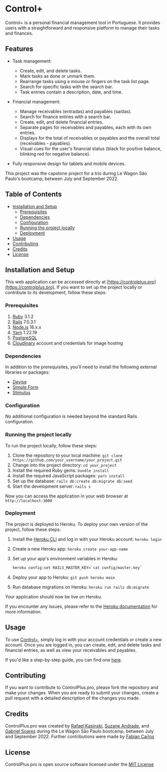 # Control+

Control+ is a personal financial management tool in Portuguese. It provides users with a straightforward and responsive platform to manage their tasks and finances.

## Features

- Task management:
  - Create, edit, and delete tasks.
  - Mark tasks as done or unmark them.
  - Rearrange tasks using a mouse or fingers on the task list page.
  - Search for specific tasks with the search bar.
  - Task entries contain a description, date, and time.

- Financial management:
  - Manage receivables (entradas) and payables (saídas).
  - Search for finance entries with a search bar.
  - Create, edit, and delete financial entries.
  - Separate pages for receivables and payables, each with its own entries.
  - Displays for the total of receivables or payables and the overall total (receivables - payables).
  - Visual cues for the user's financial status (black for positive balance, blinking red for negative balance).

- Fully responsive design for tablets and mobile devices.

This project was the capstone project for a trio during Le Wagon São Paulo's bootcamp, between July and September 2022.

## Table of Contents

- [Installation and Setup](#installation-and-setup)
  - [Prerequisites](#prerequisites)
  - [Dependencies](#dependencies)
  - [Configuration](#configuration)
  - [Running the project locally](#running-the-project-locally)
  - [Deployment](#deployment)
- [Usage](#usage)
- [Contributing](#contributing)
- [Credits](#credits)
- [License](#license)

## Installation and Setup

This web application can be accessed directly at [https://controlplus.pro](https://controlplus.pro). If you want to set up the project locally or contribute to its development, follow these steps:

### Prerequisites

1. [Ruby](https://www.ruby-lang.org/en/) 3.1.2
2. [Rails](https://rubyonrails.org/) 7.0.3.1
3. [Node.js](https://nodejs.org/en/) 16.x.x
4. [Yarn](https://yarnpkg.com/) 1.22.19
5. [PostgreSQL](https://www.postgresql.org/)
6. [Cloudinary](https://cloudinary.com/) account and credentials for image hosting

### Dependencies

In addition to the prerequisites, you'll need to install the following external libraries or packages:

- [Devise](https://github.com/heartcombo/devise)
- [Simple Form](https://github.com/heartcombo/simple_form)
- [Stimulus](https://stimulus.hotwire.dev/)

### Configuration

No additional configuration is needed beyond the standard Rails configuration.

### Running the project locally

To run the project locally, follow these steps:

1. Clone the repository to your local machine: `git clone https://github.com/your_username/your_project.git`
2. Change into the project directory: `cd your_project`
3. Install the required Ruby gems: `bundle install`
4. Install the required JavaScript packages: `yarn install`
5. Set up the database: `rails db:create db:migrate db:seed`
6. Start the development server: `rails s`

Now you can access the application in your web browser at `http://localhost:3000`

### Deployment

The project is deployed to Heroku. To deploy your own version of the project, follow these steps:

1. Install the [Heroku CLI](https://devcenter.heroku.com/articles/heroku-cli) and log in with your Heroku account: `heroku login`
2. Create a new Heroku app: `heroku create your-app-name`
3. Set up your app's environment variables in Heroku:

    ```bash
    heroku config:set RAILS_MASTER_KEY=`cat config/master.key`
    ```

4. Deploy your app to Heroku: `git push heroku main`
5. Run database migrations on Heroku: `heroku run rails db:migrate`

Your application should now be live on Heroku.

If you encounter any issues, please refer to the [Heroku documentation](https://devcenter.heroku.com/) for more information.

## Usage

To use [Control+](https://controlplus.pro), simply log in with your account credentials or create a new account. Once you are logged in, you can create, edit, and delete tasks and financial entries, as well as view your receivables and payables.

If you'd like a step-by-step guide, you can find one [here](https://app.tango.us/app/workflow/Workflow-with-Controlplus-dd126d98a70f4b328b1cb1f76ff5b300).

## Contributing

If you want to contribute to ControlPlus.pro, please fork the repository and make your changes. When you are ready to submit your changes, create a pull request with a detailed description of the changes you made.

## Credits

ControlPlus.pro was created by [Rafael Kasinski](https://github.com/PurpleKaz81), [Suzane Andrade](https://github.com/suzaneandrade100), and [Gabriel Soares](https://github.com/gabrielsoares1) during the Le Wagon São Paulo bootcamp, between July and September 2022. Further contributions were made by [Fabian Carlos](https://github.com/fabiancarlos)

## License

ControlPlus.pro is open source software licensed under the [MIT License](https://choosealicense.com/licenses/mit/)

